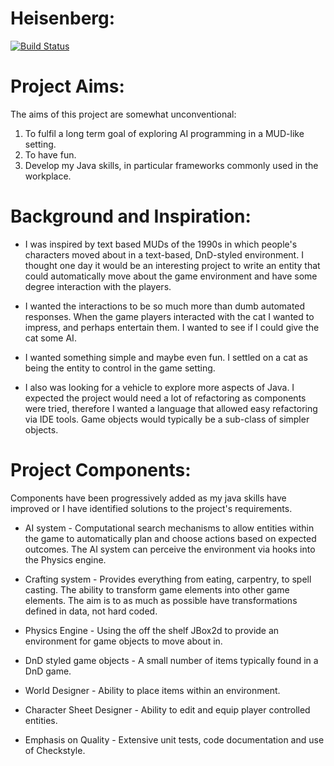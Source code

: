 
Heisenberg:
===================

  [![Build Status](https://travis-ci.org/xenomorpheus/heisenberg.svg?branch=master)](https://travis-ci.org/xenomorpheus/heisenberg)


Project Aims:
===================
The aims of this project are somewhat unconventional:

1) To fulfil a long term goal of exploring AI programming in a MUD-like setting.
2) To have fun.
3) Develop my Java skills, in particular frameworks commonly used in the workplace.

Background and Inspiration:
============================

* I was inspired by text based MUDs of the 1990s in which
people's characters moved about in a text-based, DnD-styled
environment.  I thought one day it would be an interesting project 
to write an entity that could automatically move about the game 
environment and have some degree interaction with the players. 

* I wanted the interactions to be so much more than dumb 
automated responses. When the game players interacted with
the cat I wanted to impress, and perhaps entertain them.
I wanted to see if I could give the cat some AI.

* I wanted something simple and maybe even fun. I settled on a cat
as being the entity to control in the game setting.

* I also was looking for a vehicle to explore more aspects of Java.
I expected the project would need a lot of refactoring as components
were tried, therefore I wanted a language that allowed easy refactoring 
via IDE tools.  Game objects would typically be a sub-class of simpler objects.  

Project Components:
===================
Components have been progressively added as my java skills have improved
or I have identified solutions to the project's requirements.

* AI system - Computational search mechanisms to allow entities within the
  game to automatically plan and choose actions based on expected outcomes.
  The AI system can perceive the environment via hooks into the Physics engine.

* Crafting system - Provides everything from eating, carpentry, to spell 
  casting.  The ability to transform game elements into other game elements.
  The aim is to as much as possible have transformations defined in data,
  not hard coded.
 
* Physics Engine - Using the off the shelf JBox2d to provide an environment
  for game objects to move about in.

* DnD styled game objects - A small number of items typically found in a DnD 
  game.

* World Designer - Ability to place items within an environment.

* Character Sheet Designer - Ability to edit and equip player controlled entities.

* Emphasis on Quality - Extensive unit tests, code documentation and use of Checkstyle.

